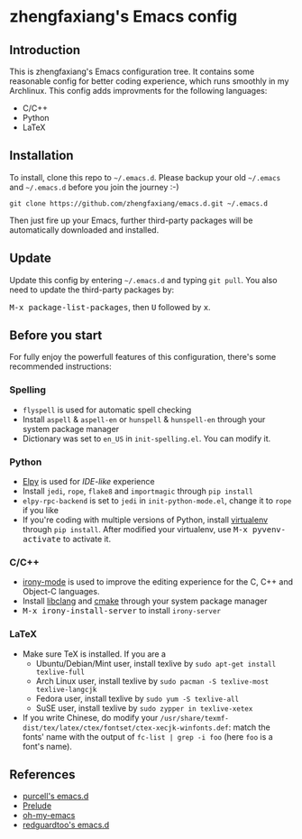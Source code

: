 # zhengfaxiang's Emacs config #

## Introduction ##

This is zhengfaxiang's Emacs configuration tree. It contains some reasonable 
config for better coding experience, which runs smoothly in my Archlinux. This
config adds improvments for the following languages:

* C/C++
* Python
* LaTeX

## Installation ##

To install, clone this repo to `~/.emacs.d`. Please backup your old `~/.emacs`
and `~/.emacs.d` before you join the journey :-)

```
git clone https://github.com/zhengfaxiang/emacs.d.git ~/.emacs.d
```

Then just fire up your Emacs, further third-party packages will be automatically
downloaded and installed.

## Update ##

Update this config by entering `~/.emacs.d` and typing `git pull`. You also need
to update the third-party packages by:

<kbd>M-x package-list-packages</kbd>, then <kbd>U</kbd> followed by <kbd>x</kbd>.

## Before you start ##

For fully enjoy the powerfull features of this configuration, there's some
recommended instructions:

### Spelling ###

* `flyspell` is used for automatic spell checking
* Install `aspell` & `aspell-en` or `hunspell` & `hunspell-en` through your
system package manager
* Dictionary was set to `en_US` in `init-spelling.el`. You can modify it.

### Python ###

* [Elpy](https://github.com/jorgenschaefer/elpy) is used for *IDE-like*
experience
* Install `jedi`, `rope`, `flake8` and `importmagic` through `pip install`
* `elpy-rpc-backend` is set to `jedi` in `init-python-mode.el`, change it to
`rope` if you like
* If you're coding with multiple versions of Python, install
[virtualenv](https://virtualenv.pypa.io/en/latest/)
through `pip install`. After modified your virtualenv, use
<kbd>M-x pyvenv-activate</kbd> to activate it.

### C/C++ ###

* [irony-mode](https://github.com/Sarcasm/irony-mode) is used to improve
the editing experience for the C, C++ and Object-C languages.
* Install [libclang](http://clang.llvm.org/doxygen/group__CINDEX.html) and
[cmake](http://www.cmake.org/) through your system package manager
* <kbd>M-x irony-install-server</kbd> to install `irony-server`

### LaTeX ###

* Make sure TeX is installed. If you are a
  * Ubuntu/Debian/Mint user, install texlive by
  `sudo apt-get install texlive-full`
  * Arch Linux user, install texlive by
  `sudo pacman -S texlive-most texlive-langcjk`
  * Fedora user, install texlive by `sudo yum -S texlive-all`
  * SuSE user, install texlive by `sudo zypper in texlive-xetex`
* If you write Chinese, do modify your
`/usr/share/texmf-dist/tex/latex/ctex/fontset/ctex-xecjk-winfonts.def`:
match the fonts' name with the output of `fc-list | grep -i foo` (here `foo` is a
font's name).


## References ##

* [purcell's emacs.d](https://github.com/purcell/emacs.d)
* [Prelude](https://github.com/bbatsov/prelude)
* [oh-my-emacs](https://github.com/xiaohanyu/oh-my-emacs)
* [redguardtoo's emacs.d](https://github.com/redguardtoo/emacs.d)
